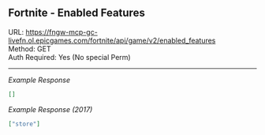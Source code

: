 ## Fortnite - Enabled Features

URL: https://fngw-mcp-gc-livefn.ol.epicgames.com/fortnite/api/game/v2/enabled_features \
Method: GET \
Auth Required: Yes (No special Perm)

---

_Example Response_

```json
[]
```

_Example Response (2017)_

```json
["store"]
```

